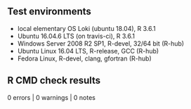 ## Test environments

* local elementary OS Loki (ubuntu 18.04), R 3.6.1
* Ubuntu 16.04.6 LTS (on travis-ci), R 3.6.1
* Windows Server 2008 R2 SP1, R-devel, 32/64 bit (R-hub)
* Ubuntu Linux 16.04 LTS, R-release, GCC (R-hub)
* Fedora Linux, R-devel, clang, gfortran (R-hub)

## R CMD check results

0 errors | 0 warnings | 0 notes

